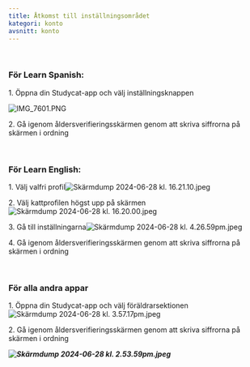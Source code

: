 ```yaml
---
title: Åtkomst till inställningsområdet
kategori: konto
avsnitt: konto
---
```

 


### **För Learn Spanish:**


1\. Öppna din Studycat-app och välj inställningsknappen


![IMG_7601.PNG](https://help.Studycat.com/hc/article_attachments/34518228606873)


2\. Gå igenom åldersverifieringsskärmen genom att skriva siffrorna på skärmen i ordning


 


### **För Learn English:**


1\. Välj valfri profil![Skärmdump 2024-06-28 kl. 16.21.10.jpeg](https://help.Studycat.com/hc/article_attachments/34518228607769)


2\. Välj kattprofilen högst upp på skärmen ![Skärmdump 2024-06-28 kl. 16.20.00.jpeg](https://help.Studycat.com/hc/article_attachments/34518215417241)


3\. Gå till inställningarna![Skärmdump 2024-06-28 kl. 4.26.59pm.jpeg](https://help.Studycat.com/hc/article_attachments/34518215418265)


4\. Gå igenom åldersverifieringsskärmen genom att skriva siffrorna på skärmen i ordning


 


### **För alla andra appar**


1\. Öppna din Studycat-app och välj föräldrarsektionen![Skärmdump 2024-06-28 kl. 3.57.17pm.jpeg](https://help.Studycat.com/hc/article_attachments/34518228611353)


2\. Gå igenom åldersverifieringsskärmen genom att skriva siffrorna på skärmen i ordning


***![Skärmdump 2024-06-28 kl. 2.53.59pm.jpeg](https://help.Studycat.com/hc/article_attachments/34518215421977)***